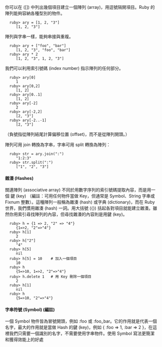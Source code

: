 你可以在 ([]) 中列出幾個項目建立一個陣列 (array)，用逗號隔開項目。Ruby 的陣列能夠容納各種型別的物件。

      ruby> ary = [1, 2, "3"]
         [1, 2, "3"]

陣列與字串一樣，能夠串接與重複。

      ruby> ary + ["foo", "bar"]
         [1, 2, "3", "foo", "bar"]
      ruby> ary * 2
         [1, 2, "3", 1, 2, "3"]

我們可以利用索引號碼 (index number) 指示陣列的任何部分。

      ruby> ary[0]
         1
      ruby> ary[0,2]
         [1, 2]
      ruby> ary[0..1]
         [1, 2]
      ruby> ary[-2]
         2
      ruby> ary[-2,2]
         [2, "3"]
      ruby> ary[-2..-1]
         [2, "3"]

（負號指從陣列結尾計算偏移位置 (offset)，而不是從陣列開頭。）

陣列可用 join 轉換為字串，字串可用 split 轉換為陣列：

      ruby> str = ary.join(":")
         "1:2:3"
      ruby> str.split(":")
         ["1", "2", "3"]

#### 雜湊 (Hashes)

關連陣列 (associative array) 不同於用數字序列的索引號碼提取內容，而是用一個 鍵 (key) （編註：可用任何物件當做 Key，但通常是 Symbol、String 字串或 Fixnum 整數）。這種陣列一般稱為雜湊 (hash) 或字典 (dictionary)，而在 Ruby 世界，我們慣用雜湊 (hash) 一詞。用大括號 ({}) 括起各對項目就能建立雜湊。雖然你用索引尋找陣列的內容，但尋找雜湊的內容則是用鍵 (key)。

      ruby> h = {1 => 2, "2" => "4"}
         {1=>2, "2"=>"4"}
      ruby> h[1]
         2
      ruby> h["2"]
         "4"
      ruby> h[5]
         nil
      ruby> h[5] = 10    # 加入一個項目
         10
      ruby> h
         {5=>10, 1=>2, "2"=>"4"}
      ruby> h.delete 1   # 用 Key 刪除一個項目
         2
      ruby> h[1]
         nil
      ruby> h
         {5=>10, "2"=>"4"}

#### 字串符號 (Symbol) (編註)

一個 Symbol 物件皆為冒號開頭，例如 :foo 或 :foo_bar。它的作用就是代表一個名字，最大的作用就是當做 Hash 的鍵 (key)，例如 { :foo => 1, :bar => 2 }，在這裡我們只需要一個識別的名字，不需要使用字串物件。使用 Symbol 寫法更簡潔和獲得效能上的好處